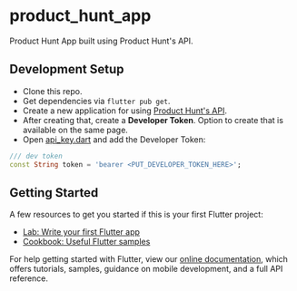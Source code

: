 # product_hunt_app

Product Hunt App built using Product Hunt's API.

## Development Setup

- Clone this repo.
- Get dependencies via `flutter pub get`.
- Create a new application for using [Product Hunt's API](https://api.producthunt.com/v2/oauth/applications).
- After creating that, create a **Developer Token**. Option to create that is available on the same page.
- Open [api_key.dart](https://github.com/piedcipher/product_hunt_app/blob/master/lib/data/api/api_key.dart) and add the Developer Token:
```dart
/// dev token
const String token = 'bearer <PUT_DEVELOPER_TOKEN_HERE>';
```

## Getting Started

A few resources to get you started if this is your first Flutter project:

- [Lab: Write your first Flutter app](https://flutter.dev/docs/get-started/codelab)
- [Cookbook: Useful Flutter samples](https://flutter.dev/docs/cookbook)

For help getting started with Flutter, view our
[online documentation](https://flutter.dev/docs), which offers tutorials,
samples, guidance on mobile development, and a full API reference.
